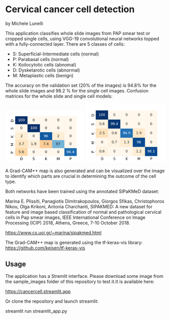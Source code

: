 # Cervical cancer cell detection 
by Michele Lunelli

This application classifies whole slide images from PAP smear test or cropped single cells, using
VGG-19 convolutional neural networks topped with a fully-connected layer. There are 5 classes of cells:
- S: Superficial-Intermediate cells (normal)
- P: Parabasal cells (normal)
- K: Koilocytotic cells (abnomal)
- D: Dysketarotic cells (abnormal)
- M: Metaplastic cells (benign)

The accuracy on the validation set (20% of the images) is 94.8% for the whole slide images
and 98.2 % for the single cell images.
Confusion matrices for the whole slide and single cell models:

<img src="./Confusion_matrices/model_whole_slides.png" width="250">

<img src="./Confusion_matrices/model_single_cell.png" width="250">

A Grad-CAM++ map is also generated and can be visualized over the image to identify which parts
are crucial in determining the outcome of the cell type.


Both networks have been trained using the annotated SIPaKMeD dataset:

Marina E. Plissiti, Panagiotis Dimitrakopoulos, Giorgos Sfikas, Christophoros Nikou, Olga Krikoni, Antonia Charchanti, SIPAKMED: A new dataset for feature and image based classification of normal and pathological cervical cells in Pap smear images, IEEE International Conference on Image Processing (ICIP) 2018, Athens, Greece, 7-10 October 2018.

https://www.cs.uoi.gr/~marina/sipakmed.html

The Grad-CAM++ map is generated using the tf-keras-vis library:
https://github.com/keisen/tf-keras-vis

## Usage

The application has a Stremlit interface. Please download some image from the sample_images folder of this repository to test it.It is available here:

https://cancercell.streamlit.app


Or clone the repository and launch streamlit:

streamlit run streamlit_app.py

